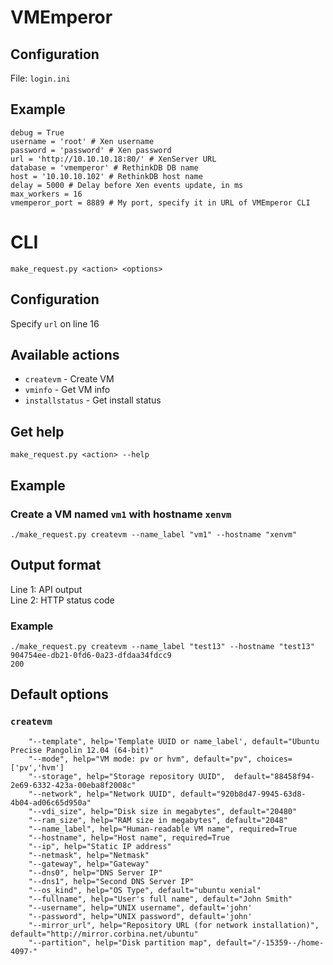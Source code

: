 # VMEmperor

## Configuration

File: `login.ini`

## Example
    debug = True
    username = 'root' # Xen username
    password = 'password' # Xen password
    url = 'http://10.10.10.18:80/' # XenServer URL
    database = 'vmemperor' # RethinkDB DB name
    host = '10.10.10.102' # RethinkDB host name
    delay = 5000 # Delay before Xen events update, in ms
    max_workers = 16
    vmemperor_port = 8889 # My port, specify it in URL of VMEmperor CLI

# CLI
    make_request.py <action> <options>

## Configuration
Specify `url` on line 16


## Available actions
* `createvm` - Create VM
* `vminfo` - Get VM info
* `installstatus` - Get install status
## Get help
    make_request.py <action> --help


## Example

### Create a VM named `vm1` with hostname `xenvm`

    ./make_request.py createvm --name_label "vm1" --hostname "xenvm"

## Output format
Line 1: API output<br>
Line 2: HTTP status code

### Example
    ./make_request.py createvm --name_label "test13" --hostname "test13"
    904754ee-db21-0fd6-0a23-dfdaa34fdcc9
    200


## Default options
### `createvm`

        "--template", help='Template UUID or name_label', default="Ubuntu Precise Pangolin 12.04 (64-bit)"
        "--mode", help="VM mode: pv or hvm", default="pv", choices=['pv','hvm']
        "--storage", help="Storage repository UUID",  default="88458f94-2e69-6332-423a-00eba8f2008c"
        "--network", help="Network UUID", default="920b8d47-9945-63d8-4b04-ad06c65d950a"
        "--vdi_size", help="Disk size in megabytes", default="20480"
        "--ram_size", help="RAM size in megabytes", default="2048"
        "--name_label", help="Human-readable VM name", required=True
        "--hostname", help="Host name", required=True
        "--ip", help="Static IP address"
        "--netmask", help="Netmask"
        "--gateway", help="Gateway"
        "--dns0", help="DNS Server IP"
        "--dns1", help="Second DNS Server IP"
        "--os_kind", help="OS Type", default="ubuntu xenial"
        "--fullname", help="User's full name", default="John Smith"
        "--username", help="UNIX username", default='john'
        "--password", help="UNIX password", default='john'
        "--mirror_url", help="Repository URL (for network installation)", default="http://mirror.corbina.net/ubuntu"
        "--partition", help="Disk partition map", default="/-15359--/home-4097-"